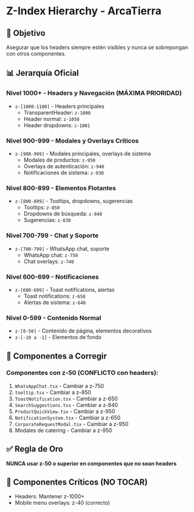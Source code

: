 # Z-Index Hierarchy - ArcaTierra

## 🎯 Objetivo
Asegurar que los headers siempre estén visibles y nunca se sobrepongan con otros componentes.

## 📊 Jerarquía Oficial

### Nivel 1000+ - Headers y Navegación (MÁXIMA PRIORIDAD)
- `z-[1000-1100]` - Headers principales
  - TransparentHeader: `z-1000`
  - Header normal: `z-1050` 
  - Header dropdowns: `z-1001`

### Nivel 900-999 - Modales y Overlays Críticos
- `z-[900-999]` - Modales principales, overlays de sistema
  - Modales de productos: `z-950`
  - Overlays de autenticación: `z-940`
  - Notificaciones de sistema: `z-930`

### Nivel 800-899 - Elementos Flotantes
- `z-[800-899]` - Tooltips, dropdowns, sugerencias
  - Tooltips: `z-850`
  - Dropdowns de búsqueda: `z-840`
  - Sugerencias: `z-830`

### Nivel 700-799 - Chat y Soporte
- `z-[700-799]` - WhatsApp chat, soporte
  - WhatsApp chat: `z-750`
  - Chat overlays: `z-740`

### Nivel 600-699 - Notificaciones
- `z-[600-699]` - Toast notifications, alertas
  - Toast notifications: `z-650`
  - Alertas de sistema: `z-640`

### Nivel 0-599 - Contenido Normal
- `z-[0-50]` - Contenido de página, elementos decorativos
- `z-[-10 a -1]` - Elementos de fondo

## 🔧 Componentes a Corregir

### Componentes con z-50 (CONFLICTO con headers):
1. `WhatsAppChat.tsx` - Cambiar a z-750
2. `tooltip.tsx` - Cambiar a z-850  
3. `ToastNotification.tsx` - Cambiar a z-650
4. `SearchSuggestions.tsx` - Cambiar a z-840
5. `ProductQuickView.tsx` - Cambiar a z-950
6. `NotificationSystem.tsx` - Cambiar a z-650
7. `CorporateRequestModal.tsx` - Cambiar a z-950
8. Modales de catering - Cambiar a z-950

## ✅ Regla de Oro
**NUNCA usar z-50 o superior en componentes que no sean headers**

## 🚨 Componentes Críticos (NO TOCAR)
- Headers: Mantener z-1000+
- Mobile menu overlays: z-40 (correcto)
